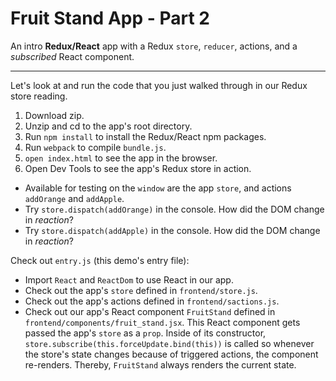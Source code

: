 # Fruit Stand App - Part 2

An intro **Redux/React** app with a Redux `store`, `reducer`, actions, and a *subscribed* React component.

---
Let's look at and run the code that you just walked through in our Redux store
reading.

1. Download zip.
2. Unzip and cd to the app's root directory.
3. Run `npm install` to install the Redux/React npm packages.
4. Run `webpack` to compile `bundle.js`.
4. `open index.html` to see the app in the browser.
5. Open Dev Tools to see the app's Redux store in action.
  + Available for testing on the `window` are the app `store`, and actions `addOrange` and `addApple`.
  + Try `store.dispatch(addOrange)` in the console. How did the DOM change in *reaction*?
  + Try `store.dispatch(addApple)` in the console. How did the DOM change in *reaction*?

Check out `entry.js` (this demo's entry file):
+ Import `React` and `ReactDom` to use React in our app.
+ Check out the app's `store` defined in `frontend/store.js`.
+ Check out the app's actions defined in `frontend/sactions.js`.
+ Check out our app's React component `FruitStand` defined in `frontend/components/fruit_stand.jsx`. This React component gets passed the app's `store` as a `prop`. Inside of its constructor, `store.subscribe(this.forceUpdate.bind(this))` is called so whenever the store's state changes because of triggered actions, the component re-renders. Thereby, `FruitStand` always renders the current state.
